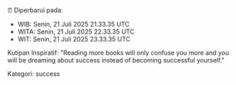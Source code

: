 ⏰ Diperbarui pada:
- WIB: Senin, 21 Juli 2025 21.33.35 UTC
- WITA: Senin, 21 Juli 2025 22.33.35 UTC
- WIT: Senin, 21 Juli 2025 23.33.35 UTC

Kutipan Inspiratif:
"Reading more books will only confuse you more and you will be dreaming about success instead of becoming successful yourself."


Kategori: success

